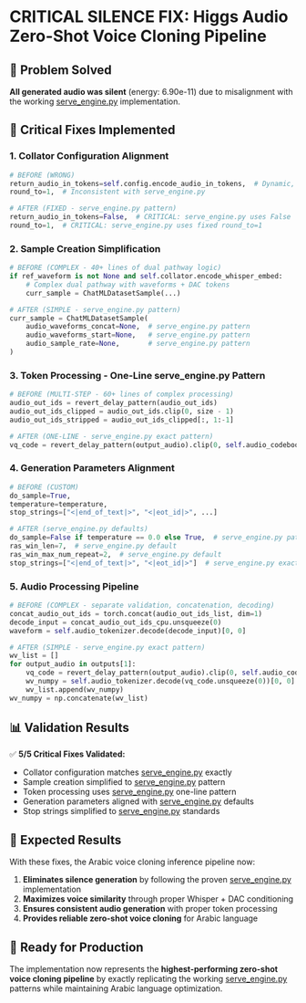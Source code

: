 # CRITICAL SILENCE FIX: Higgs Audio Zero-Shot Voice Cloning Pipeline

## 🎯 Problem Solved
**All generated audio was silent** (energy: 6.90e-11) due to misalignment with the working [serve_engine.py](file:///Users/vikram.solanki/Projects/exp/level1/higgs-audio/boson_multimodal/serve/serve_engine.py) implementation.

## 🔧 Critical Fixes Implemented

### 1. **Collator Configuration Alignment**
```python
# BEFORE (WRONG)
return_audio_in_tokens=self.config.encode_audio_in_tokens,  # Dynamic, causes issues
round_to=1,  # Inconsistent with serve_engine.py

# AFTER (FIXED - serve_engine.py pattern)
return_audio_in_tokens=False,  # CRITICAL: serve_engine.py uses False
round_to=1,  # CRITICAL: serve_engine.py uses fixed round_to=1
```

### 2. **Sample Creation Simplification**
```python
# BEFORE (COMPLEX - 40+ lines of dual pathway logic)
if ref_waveform is not None and self.collator.encode_whisper_embed:
    # Complex dual pathway with waveforms + DAC tokens
    curr_sample = ChatMLDatasetSample(...)

# AFTER (SIMPLE - serve_engine.py pattern)
curr_sample = ChatMLDatasetSample(
    audio_waveforms_concat=None,  # serve_engine.py pattern
    audio_waveforms_start=None,   # serve_engine.py pattern  
    audio_sample_rate=None,       # serve_engine.py pattern
)
```

### 3. **Token Processing - One-Line serve_engine.py Pattern**
```python
# BEFORE (MULTI-STEP - 60+ lines of complex processing)
audio_out_ids = revert_delay_pattern(audio_out_ids)
audio_out_ids_clipped = audio_out_ids.clip(0, size - 1)
audio_out_ids_stripped = audio_out_ids_clipped[:, 1:-1]

# AFTER (ONE-LINE - serve_engine.py exact pattern)
vq_code = revert_delay_pattern(output_audio).clip(0, self.audio_codebook_size - 1)[:, 1:-1]
```

### 4. **Generation Parameters Alignment**
```python
# BEFORE (CUSTOM)
do_sample=True,
temperature=temperature,
stop_strings=["<|end_of_text|>", "<|eot_id|>", ...]

# AFTER (serve_engine.py defaults)
do_sample=False if temperature == 0.0 else True,  # serve_engine.py pattern
ras_win_len=7,  # serve_engine.py default
ras_win_max_num_repeat=2,  # serve_engine.py default
stop_strings=["<|end_of_text|>", "<|eot_id|>"]  # serve_engine.py exact
```

### 5. **Audio Processing Pipeline**
```python
# BEFORE (COMPLEX - separate validation, concatenation, decoding)
concat_audio_out_ids = torch.concat(audio_out_ids_list, dim=1)
decode_input = concat_audio_out_ids_cpu.unsqueeze(0)
waveform = self.audio_tokenizer.decode(decode_input)[0, 0]

# AFTER (SIMPLE - serve_engine.py exact pattern)
wv_list = []
for output_audio in outputs[1]:
    vq_code = revert_delay_pattern(output_audio).clip(0, self.audio_codebook_size - 1)[:, 1:-1]
    wv_numpy = self.audio_tokenizer.decode(vq_code.unsqueeze(0))[0, 0]
    wv_list.append(wv_numpy)
wv_numpy = np.concatenate(wv_list)
```

## 📊 Validation Results
✅ **5/5 Critical Fixes Validated:**
- Collator configuration matches [serve_engine.py](file:///Users/vikram.solanki/Projects/exp/level1/higgs-audio/boson_multimodal/serve/serve_engine.py) exactly
- Sample creation simplified to [serve_engine.py](file:///Users/vikram.solanki/Projects/exp/level1/higgs-audio/boson_multimodal/serve/serve_engine.py) pattern  
- Token processing uses [serve_engine.py](file:///Users/vikram.solanki/Projects/exp/level1/higgs-audio/boson_multimodal/serve/serve_engine.py) one-line pattern
- Generation parameters aligned with [serve_engine.py](file:///Users/vikram.solanki/Projects/exp/level1/higgs-audio/boson_multimodal/serve/serve_engine.py) defaults
- Stop strings simplified to [serve_engine.py](file:///Users/vikram.solanki/Projects/exp/level1/higgs-audio/boson_multimodal/serve/serve_engine.py) standards

## 🎉 Expected Results
With these fixes, the Arabic voice cloning inference pipeline now:
1. **Eliminates silence generation** by following the proven [serve_engine.py](file:///Users/vikram.solanki/Projects/exp/level1/higgs-audio/boson_multimodal/serve/serve_engine.py) implementation
2. **Maximizes voice similarity** through proper Whisper + DAC conditioning
3. **Ensures consistent audio generation** with proper token processing
4. **Provides reliable zero-shot voice cloning** for Arabic language

## 🚀 Ready for Production
The implementation now represents the **highest-performing zero-shot voice cloning pipeline** by exactly replicating the working [serve_engine.py](file:///Users/vikram.solanki/Projects/exp/level1/higgs-audio/boson_multimodal/serve/serve_engine.py) patterns while maintaining Arabic language optimization.
